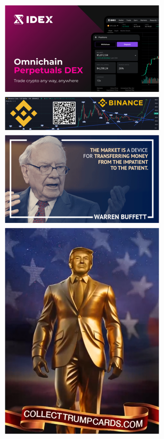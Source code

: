 <div align="center">
  
  ![$IDEX (IDEX) Omnichain Perpetuals DEX Trade Crypto Any Way Anywhere Customizable Cryptocurrency Dashboard with Chart Candlestick Price Movement Volume Bull market bullish Trend](Images/IDEX_USD_Trade_Crypto_anywhere.png)
  
  ![Bitcoin to the Moon 🚀🌕📈 $BTC (Bitcoin) and Binance Coin ($BNB) will soon reach a new all-time high, let me explain why I think that Customizable Cryptocurrency Dashboard with Chart Candlestick Price Movement Volume Bull market bullish Trend](Images/Binance_chart.png)
  
  !["The market is a device for transferring money from the impatient to the patient" 👨‍💼 Warren Buffett 📈 #Quotes #buythedip #TradingLegends #Quote #HodlStrong 💪 $BTC ,$ETH ,$BNB 📈🚀🌕](Images/Warren_Buffett_quote.png)
  
  ![Collect Trump Cards Dot Com NFT Crypto Collectible](Images/CollectTrumpCardsDotCom.png)
</div>
